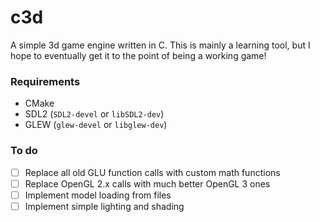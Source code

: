 # c3d
A simple 3d game engine written in C. This is mainly a learning tool,
 but I hope to eventually get it to the point of being a working game!
### Requirements
- CMake
- SDL2 (`SDL2-devel` or `libSDL2-dev`)
- GLEW (`glew-devel` or `libglew-dev`)

### To do
- [ ] Replace all old GLU function calls with custom math functions
- [ ] Replace OpenGL 2.x calls with much better OpenGL 3 ones
- [ ] Implement model loading from files
- [ ] Implement simple lighting and shading
